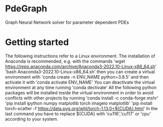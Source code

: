 # PdeGraph
Graph Neural Network solver for parameter dependent PDEs
# Getting started
The following instructions refer to a Linux environment. The installation of Anaconda is recommended, e.g. with the commands
'wget https://repo.anaconda.com/archive/Anaconda3-2022.10-Linux-x86_64.sh'
'bash Anaconda3-2022.10-Linux-x86_64.sh'
then you can create a virtual environment with
'conda create -n ENV_NAME python=3.8.5'
and then activate it with 
'conda activate ENV_NAME'
You can deactivate the virtual environment at any time running
'conda dectivate'
All the following python packages will be installed inside the virtual environment in order to avoid conflicts with other projects by running
'conda install -c conda-forge mshr'
'pip install ipython numpy matplotlib torch imageio matplotlib'
'pip install torch-scatter -f https://data.pyg.org/whl/torch-1.13.0+${CUDA}.html'
In the last command you have to replace ${CUDA} with 'cu116','cu117' or 'cpu' according to your system.
